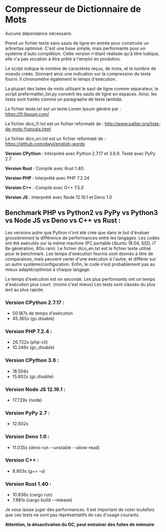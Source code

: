 # Compresseur de Dictionnaire de Mots

Aucune dépendance nécessaire.

Prend un fichier texte sans sauts de ligne en entrée pour construire un arbre/tas optimisé.
C'est une base simple, mais performante pour un système d'auto complétion.
Cette version n'étant réalisée qu'à titre ludique, elle n'a pas vocation à être prête à l'emploi en prodution.

Le script indique le nombre de caractères reçus, de mots, et le nombre de noeuds créés.
Donnant ainsi une indication sur la compression du texte fourni.
Il chronomètre également le temps d'exécution.

La plupart des listes de mots utilisant le saut de ligne comme séparateur, le script preformatter_txt.py converti les sauts de ligne en espaces. Ainsi, les listes sont traités comme un paragraphe de texte lambda.

Le fichier texte.txt est un texte Lorem Ipsum généré par : https://fr.lipsum.com/

Le fichier dico_fr.txt est un fichier reformaté de : http://www.pallier.org/liste-de-mots-francais.html

Le fichier dico_en.txt est un fichier reformaté de : https://github.com/dwyl/english-words

**Version CPython** : Interprété avec Python 2.7.17 et 3.6.9. Testé avec PyPy 2.7

**Version Rust** : Compilé avec Rust 1.40.

**Version PHP** : Interprété avec PHP 7.2.24

**Version C++** : Compilé avec G++ 7.5.0

**Version JS** : Interprété avec Node 12.16.1 et Deno 1.0

## Benchmark PHP vs Python2 vs PyPy vs Python3 vs Node JS vs Deno vs C++ vs Rust :
Les versions autre que Python n'ont été crée que dans le but d'évaluer grossièrement la différence de performances entre les langages.
Les codes ont été exécutés sur la même machine (PC portable Ubuntu 18.04, SSD, i7 8e génération, 8Go ram).
Le fichier dico_en.txt est le fichier texte utilisé pour le benchmark.
Les temps d'exécution fournis sont donnés à titre de comparaison, mais peuvent varier d'une exécution à l'autre, et différer sur un autre système/configuration. Enfin, le code n'est probablement pas au mieux adapté/optimisé à chaque langage.

Le temps d'exécution est en seconde. Les plus performants ont un temps d'exécution plus court. (moins c'est mieux)
Les tests sont classés du plus lent au plus rapide.

### Version CPython 2.7.17 : 
  - 50.187s de temps d'exécution
  - 45.365s (gc.disable)

### Version PHP 7.2.4 :
  - 26.722s (php-cli)
  - 10.246s (gc_disable)

### Version CPython 3.6 :
  - 18.504s
  - 15.802s (gc.disable)

### Version Node JS 12.16.1 :
  - 17.729s (node)

### Version PyPy 2.7 :
  - 12.602s

### Version Deno 1.0 :
  - 11.035s (deno run --unstable --allow-read)

### Version C++ :
  - 8.903s (g++ -o)

### Version Rust 1.40 : 
  - 10.836s (cargo run)
  - 7.881s (cargo build --release)

Je vous laisse juger des performances. Il est important de noter toutefois que ces tests ne sont pas représentatifs de cas d'usage courants.

**Attention, la désactivation du GC, peut entrainer des fuites de mémoire**
